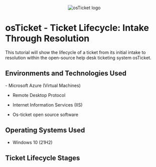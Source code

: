 <p align="center">

<img src="https://i.imgur.com/Clzj7Xs.png" alt="osTicket logo"/>

</p>

<h1>osTicket - Ticket Lifecycle: Intake Through Resolution</h1>

This tutorial will show the lifecycle of a ticket from its initial intake to resolution within the open-source help desk ticketing system osTicket.<br />

<h2>Environments and Technologies Used</h2>
- Microsoft Azure (Virtual Machines)

- Remote Desktop Protocol 

- Internet Information Services (IIS)

- Os-ticket open source software

<h2>Operating Systems Used </h2>

- Windows 10</b> (21H2)

<h2>Ticket Lifecycle Stages</h2>



